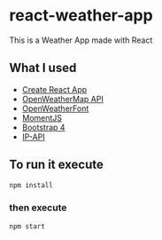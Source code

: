 # react-weather-app
This is a Weather App made with React

## What I used
* [Create React App](https://facebook.github.io/create-react-app/)
* [OpenWeatherMap API](https://openweathermap.org/forecast5)
* [OpenWeatherFont](https://websygen.github.io/owfont/)
* [MomentJS](http://momentjs.com/)
* [Bootstrap 4](https://getbootstrap.com/docs/4.0/getting-started/introduction/)
* [IP-API](https://ipapi.com/quickstart)

## To run it execute
```bash
npm install
```
### then execute
```bash
npm start
```
